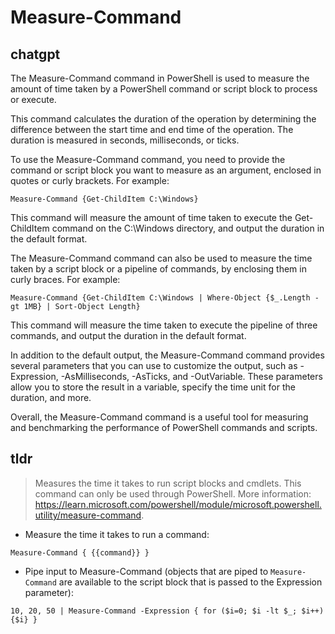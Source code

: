 # Measure-Command 
## chatgpt 
The Measure-Command command in PowerShell is used to measure the amount of time taken by a PowerShell command or script block to process or execute. 

This command calculates the duration of the operation by determining the difference between the start time and end time of the operation. The duration is measured in seconds, milliseconds, or ticks. 

To use the Measure-Command command, you need to provide the command or script block you want to measure as an argument, enclosed in quotes or curly brackets. For example:

```
Measure-Command {Get-ChildItem C:\Windows}
```

This command will measure the amount of time taken to execute the Get-ChildItem command on the C:\Windows directory, and output the duration in the default format.

The Measure-Command command can also be used to measure the time taken by a script block or a pipeline of commands, by enclosing them in curly braces. For example:

```
Measure-Command {Get-ChildItem C:\Windows | Where-Object {$_.Length -gt 1MB} | Sort-Object Length}
```

This command will measure the time taken to execute the pipeline of three commands, and output the duration in the default format.

In addition to the default output, the Measure-Command command provides several parameters that you can use to customize the output, such as -Expression, -AsMilliseconds, -AsTicks, and -OutVariable. These parameters allow you to store the result in a variable, specify the time unit for the duration, and more. 

Overall, the Measure-Command command is a useful tool for measuring and benchmarking the performance of PowerShell commands and scripts. 

## tldr 
 
> Measures the time it takes to run script blocks and cmdlets.
> This command can only be used through PowerShell.
> More information: <https://learn.microsoft.com/powershell/module/microsoft.powershell.utility/measure-command>.

- Measure the time it takes to run a command:

`Measure-Command { {{command}} }`

- Pipe input to Measure-Command (objects that are piped to `Measure-Command` are available to the script block that is passed to the Expression parameter):

`10, 20, 50 | Measure-Command -Expression { for ($i=0; $i -lt $_; $i++) {$i} }`
